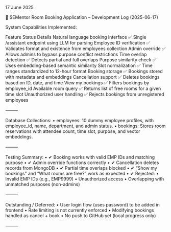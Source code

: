 17 June 2025

📄 SEMentor Room Booking Application – Development Log (2025-06-17)

System Capabilities Implemented:

Feature	Status	Details
Natural language booking interface	✅	Single /assistant endpoint using LLM for parsing
Employee ID verification	✅	Validates format and existence from employees collection
Admin override	✅	Allows admins to bypass purpose conflict restrictions
Time overlap detection	✅	Detects partial and full overlaps
Purpose similarity check	✅	Uses embedding-based semantic similarity
Slot normalization	✅	Time ranges standardized to 12-hour format
Booking storage	✅	Bookings stored with metadata and embeddings
Cancellation support	✅	Deletes bookings based on ID, date, and time
View my bookings	✅	Filters bookings by employee_id
Available room query	✅	Returns list of free rooms for a given time slot
Unauthorized user handling	✅	Rejects bookings from unregistered employees


⸻

Database Collections:
	•	employees: 10 dummy employee profiles, with employee_id, name, department, and admin status.
	•	bookings: Stores room reservations with attendee count, time slot, purpose, and vector embeddings.

⸻

Testing Summary:
	•	✔ Booking works with valid EMP IDs and matching purpose
	•	✔ Admin override functions correctly
	•	✔ Cancellation deletes records from MongoDB
	•	✔ Partial time overlaps blocked
	•	✔ “Show my bookings” and “What rooms are free?” work as expected
	•	✔ Rejected:
	•	Invalid EMP IDs (e.g., EMP9999)
	•	Unauthorized access
	•	Overlapping with unmatched purposes (non-admins)

⸻

Outstanding / Deferred:
	•	User login flow (uses password) to be added in frontend
	•	Rate limiting is not currently enforced
	•	Modifying bookings handled as cancel + book
	•	No push to GitHub yet (local progress only)

⸻


